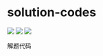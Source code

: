 # solution-codes

![](https://img.shields.io/github/commit-activity/m/StableAgOH/solved-problems?style=plastic)
![](https://img.shields.io/github/repo-size/StableAgOH/solved-problems?style=plastic)
![](https://img.shields.io/tokei/lines/github/StableAgOH/solved-problems?style=plastic)

解题代码
